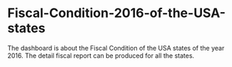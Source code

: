 # Fiscal-Condition-2016-of-the-USA-states
The dashboard is about the Fiscal Condition of the USA states of the year 2016. The detail fiscal report can be produced for all the states.

